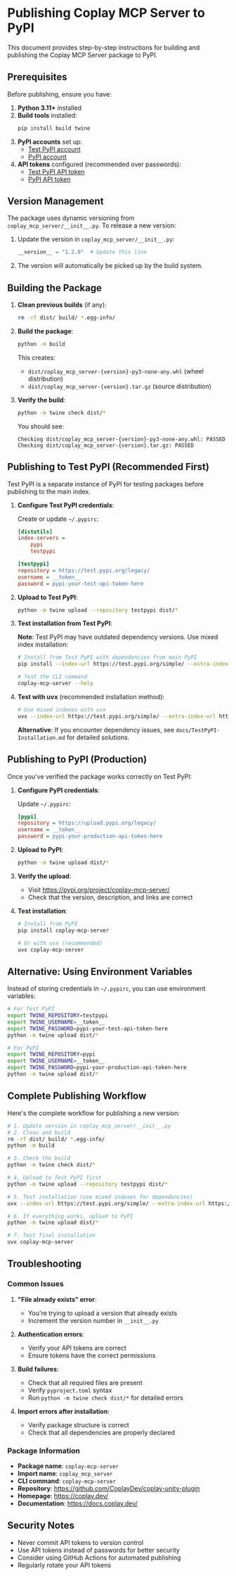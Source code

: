 # Publishing Coplay MCP Server to PyPI

This document provides step-by-step instructions for building and publishing the Coplay MCP Server package to PyPI.

## Prerequisites

Before publishing, ensure you have:

1. **Python 3.11+** installed
2. **Build tools** installed:
   ```bash
   pip install build twine
   ```
3. **PyPI accounts** set up:
   - [Test PyPI account](https://test.pypi.org/account/register/)
   - [PyPI account](https://pypi.org/account/register/)
4. **API tokens** configured (recommended over passwords):
   - [Test PyPI API token](https://test.pypi.org/manage/account/token/)
   - [PyPI API token](https://pypi.org/manage/account/token/)

## Version Management

The package uses dynamic versioning from `coplay_mcp_server/__init__.py`. To release a new version:

1. Update the version in `coplay_mcp_server/__init__.py`:
   ```python
   __version__ = "1.2.0"  # Update this line
   ```

2. The version will automatically be picked up by the build system.

## Building the Package

1. **Clean previous builds** (if any):
   ```bash
   rm -rf dist/ build/ *.egg-info/
   ```

2. **Build the package**:
   ```bash
   python -m build
   ```

   This creates:
   - `dist/coplay_mcp_server-{version}-py3-none-any.whl` (wheel distribution)
   - `dist/coplay_mcp_server-{version}.tar.gz` (source distribution)

3. **Verify the build**:
   ```bash
   python -m twine check dist/*
   ```

   You should see:
   ```
   Checking dist/coplay_mcp_server-{version}-py3-none-any.whl: PASSED
   Checking dist/coplay_mcp_server-{version}.tar.gz: PASSED
   ```

## Publishing to Test PyPI (Recommended First)

Test PyPI is a separate instance of PyPI for testing packages before publishing to the main index.

1. **Configure Test PyPI credentials**:
   
   Create or update `~/.pypirc`:
   ```ini
   [distutils]
   index-servers =
       pypi
       testpypi

   [testpypi]
   repository = https://test.pypi.org/legacy/
   username = __token__
   password = pypi-your-test-api-token-here
   ```

2. **Upload to Test PyPI**:
   ```bash
   python -m twine upload --repository testpypi dist/*
   ```

3. **Test installation from Test PyPI**:
   
   **Note**: Test PyPI may have outdated dependency versions. Use mixed index installation:
   
   ```bash
   # Install from Test PyPI with dependencies from main PyPI
   pip install --index-url https://test.pypi.org/simple/ --extra-index-url https://pypi.org/simple/ coplay-mcp-server

   # Test the CLI command
   coplay-mcp-server --help
   ```

4. **Test with uvx** (recommended installation method):
   ```bash
   # Use mixed indexes with uvx
   uvx --index-url https://test.pypi.org/simple/ --extra-index-url https://pypi.org/simple/ coplay-mcp-server
   ```
   
   **Alternative**: If you encounter dependency issues, see `docs/TestPyPI-Installation.md` for detailed solutions.

## Publishing to PyPI (Production)

Once you've verified the package works correctly on Test PyPI:

1. **Configure PyPI credentials**:
   
   Update `~/.pypirc`:
   ```ini
   [pypi]
   repository = https://upload.pypi.org/legacy/
   username = __token__
   password = pypi-your-production-api-token-here
   ```

2. **Upload to PyPI**:
   ```bash
   python -m twine upload dist/*
   ```

3. **Verify the upload**:
   - Visit https://pypi.org/project/coplay-mcp-server/
   - Check that the version, description, and links are correct

4. **Test installation**:
   ```bash
   # Install from PyPI
   pip install coplay-mcp-server

   # Or with uvx (recommended)
   uvx coplay-mcp-server
   ```

## Alternative: Using Environment Variables

Instead of storing credentials in `~/.pypirc`, you can use environment variables:

```bash
# For Test PyPI
export TWINE_REPOSITORY=testpypi
export TWINE_USERNAME=__token__
export TWINE_PASSWORD=pypi-your-test-api-token-here
python -m twine upload dist/*

# For PyPI
export TWINE_REPOSITORY=pypi
export TWINE_USERNAME=__token__
export TWINE_PASSWORD=pypi-your-production-api-token-here
python -m twine upload dist/*
```

## Complete Publishing Workflow

Here's the complete workflow for publishing a new version:

```bash
# 1. Update version in coplay_mcp_server/__init__.py
# 2. Clean and build
rm -rf dist/ build/ *.egg-info/
python -m build

# 3. Check the build
python -m twine check dist/*

# 4. Upload to Test PyPI first
python -m twine upload --repository testpypi dist/*

# 5. Test installation (use mixed indexes for dependencies)
uvx --index-url https://test.pypi.org/simple/ --extra-index-url https://pypi.org/simple/ coplay-mcp-server

# 6. If everything works, upload to PyPI
python -m twine upload dist/*

# 7. Test final installation
uvx coplay-mcp-server
```

## Troubleshooting

### Common Issues

1. **"File already exists" error**:
   - You're trying to upload a version that already exists
   - Increment the version number in `__init__.py`

2. **Authentication errors**:
   - Verify your API tokens are correct
   - Ensure tokens have the correct permissions

3. **Build failures**:
   - Check that all required files are present
   - Verify `pyproject.toml` syntax
   - Run `python -m twine check dist/*` for detailed errors

4. **Import errors after installation**:
   - Verify package structure is correct
   - Check that all dependencies are properly declared

### Package Information

- **Package name**: `coplay-mcp-server`
- **Import name**: `coplay_mcp_server`
- **CLI command**: `coplay-mcp-server`
- **Repository**: https://github.com/CoplayDev/coplay-unity-plugin
- **Homepage**: https://coplay.dev/
- **Documentation**: https://docs.coplay.dev/

## Security Notes

- Never commit API tokens to version control
- Use API tokens instead of passwords for better security
- Consider using GitHub Actions for automated publishing
- Regularly rotate your API tokens

